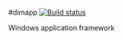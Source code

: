 #dimapp
[![Build status](https://ci.appveyor.com/api/projects/status/0a248fk1dspywxbm?svg=true)](https://ci.appveyor.com/project/gknowles/dimapp)

Windows application framework
